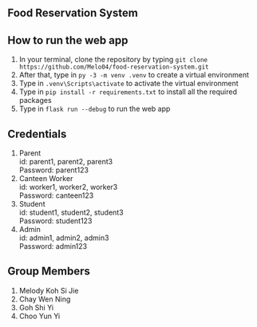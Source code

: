 ## __Food Reservation System__

## __How to run the web app__
1. In your terminal, clone the repository by typing ```git clone https://github.com/Melo04/food-reservation-system.git```
2. After that, type in ```py -3 -m venv .venv``` to create a virtual environment
3. Type in ```.venv\Scripts\activate``` to activate the virtual environment
4. Type in ```pip install -r requirements.txt``` to install all the required packages
5. Type in ```flask run --debug``` to run the web app

## __Credentials__
1. Parent <br>
    id: parent1, parent2, parent3 <br>
    Password: parent123
2. Canteen Worker <br>
    id: worker1, worker2, worker3 <br>
    Password: canteen123
3. Student <br>
   id: student1, student2, student3 <br>
   Password: student123
4. Admin <br>
   id: admin1, admin2, admin3 <br>
    Password: admin123

## __Group Members__
1. Melody Koh Si Jie
2. Chay Wen Ning
3. Goh Shi Yi
4. Choo Yun Yi